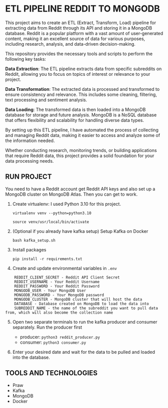 # ETL PIPELINE REDDIT TO MONGODB

This project aims to create an ETL (Extract, Transform, Load) pipeline for extracting data from Reddit through its API and storing it in a MongoDB database. Reddit is a popular platform with a vast amount of user-generated content, making it an excellent source of data for various purposes, including research, analysis, and data-driven decision-making.

This repository provides the necessary tools and scripts to perform the following key tasks:

**Data Extraction**: The ETL pipeline extracts data from specific subreddits on Reddit, allowing you to focus on topics of interest or relevance to your project.

**Data Transformation**: The extracted data is processed and transformed to ensure consistency and relevance. This includes some cleaning, filtering, text processing and sentiment analysis.

**Data Loading**: The transformed data is then loaded into a MongoDB database for storage and future analysis. MongoDB is a NoSQL database that offers flexibility and scalability for handling diverse data types.

By setting up this ETL pipeline, I have automated the process of collecting and managing Reddit data, making it easier to access and analyze some of the information needed. 

Whether conducting research, monitoring trends, or building applications that require Reddit data, this project provides a solid foundation for your data processing needs.



## RUN PROJECT

You need to have a Reddit account get Reddit API keys and also set up a MongoDB cluster on MongoDB Atlas. Then you can get to work.

1. Create virtualenv: I used Python 3.10 for this project.

    `virtualenv venv --python=python3.10`


    `source venv/usr/local/bin/activate`

2. (Optional if you already have kafka setup) Setup Kafka on Docker

    `bash kafka_setup.sh`

3. Install packages 

    `pip install -r requirements.txt`

4. Create and update environmental variables in `.env`

``` REDDIT_CLIENT_ID - Reddit API Client ID
    REDDIT_CLIENT_SECRET - Reddit API Client Secret
    REDDIT_USERNAME - Your Reddit Username
    REDDIT_PASSWORD - Your Reddit Password
    MONGODB_USER - Your MongoDB User
    MONGODB_PASSWORD - Your MongoDB password
    MONGODB_CLUSTER - MongoDB cluster that will host the data
    DATABASE - Database created on MongoDB to load the data into
    SUBREDDIT_NAME - the name of the subreddit you want to pull data from, which will also become the collection name
```
5. Open two separate terminals to run the kafka producer and consumer separately. Run the producer first
    - producer: 
    `python3 reddit_producer.py`
    - consumer: 
    `python3 consumer.py`

6. Enter your desired date and wait for the data to be pulled and loaded into the database.


## TOOLS AND TECHNOLOGIES

- Praw
- Kafka
- MongoDB
- Docker
